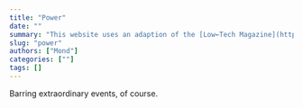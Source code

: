 ```yaml
---
title: "Power"
date: ""
summary: "This website uses an adaption of the [Low←Tech Magazine](https://solar.lowtechmagazine.com/2018/09/how-to-build-a-low-tech-website/)'s [Hugo](https://gohugo.io/) theme. Unlike the low←tech magazine's website, it is not (yet?) at risk of going offline due to prolonged periods of bad weather."
slug: "power"
authors: ["Mond"]
categories: [""]
tags: []
---
```


Barring extraordinary events, of course.
